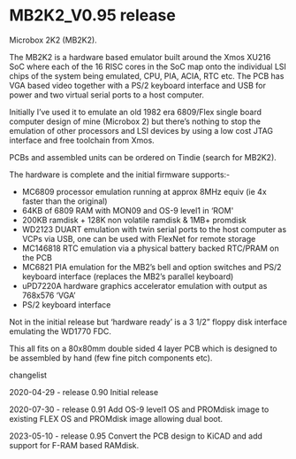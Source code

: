 # MB2K2_V0.95 release

Microbox 2K2 (MB2K2). 

The MB2K2 is a hardware based emulator built around the Xmos XU216 SoC where each of the 16 RISC cores in the SoC map onto the individual LSI chips of the system being emulated, CPU, PIA, ACIA, RTC etc. The PCB has VGA based video together with a PS/2 keyboard interface and USB for power and two virtual serial ports to a host computer. 

Initially I’ve used it to emulate an old 1982 era 6809/Flex single board computer design of mine (Microbox 2) but there’s nothing to stop the emulation of other processors and LSI devices by using a low cost JTAG interface and free toolchain from Xmos. 

PCBs and assembled units can be ordered on Tindie (search for MB2K2).

The hardware is complete and the initial firmware supports:-

* MC6809 processor emulation running at approx 8MHz equiv (ie 4x faster than the original)
* 64KB of 6809 RAM with MON09 and OS-9 level1 in ‘ROM'
* 200KB ramdisk + 128K non volatile ramdisk & 1MB+ promdisk
* WD2123 DUART emulation with twin serial ports to the host computer as VCPs via USB, one can be used with FlexNet for remote storage
* MC146818 RTC emulation via a physical battery backed RTC/PRAM on the PCB
* MC6821 PIA emulation for the MB2’s bell and option switches and PS/2 keyboard interface (replaces the MB2’s parallel keyboard)
* uPD7220A hardware graphics accelerator emulation with output as 768x576 ‘VGA’
* PS/2 keyboard interface 

Not in the initial release but ‘hardware ready’ is a 3 1/2” floppy disk interface emulating the WD1770 FDC.

This all fits on a 80x80mm double sided 4 layer PCB which is designed to be assembled by hand (few fine pitch components etc).

changelist

2020-04-29 - release 0.90
    Initial release

2020-07-30 - release 0.91
        Add OS-9 level1 OS and PROMdisk image to existing FLEX OS and PROMdisk image allowing dual boot.
        
2023-05-10 - release 0.95
        Convert the PCB design to KiCAD and add support for F-RAM based RAMdisk.
